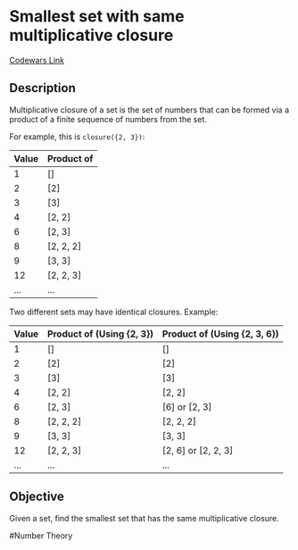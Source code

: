 # Smallest set with same multiplicative closure

[Codewars Link](https://www.codewars.com/kata/688ca85ac324d44dddf012cc/python)

## Description

Multiplicative closure of a set is the set of numbers that can be formed via a product of a finite sequence of numbers from the set.

For example, this is `closure({2, 3})`:

| Value | Product of    |
|-------|---------------|
| 1     | []            |
| 2     | [2]           |
| 3     | [3]           |
| 4     | [2, 2]        |
| 6     | [2, 3]        |
| 8     | [2, 2, 2]     |
| 9     | [3, 3]        |
| 12    | [2, 2, 3]     |
| ...   | ...           |

Two different sets may have identical closures. Example:

| Value | Product of (Using {2, 3}) | Product of (Using {2, 3, 6}) |
|-------|---------------------------|------------------------------|
| 1     | []                        | []                           |
| 2     | [2]                       | [2]                          |
| 3     | [3]                       | [3]                          |
| 4     | [2, 2]                    | [2, 2]                       |
| 6     | [2, 3]                    | [6] or [2, 3]                |
| 8     | [2, 2, 2]                 | [2, 2, 2]                    |
| 9     | [3, 3]                    | [3, 3]                       |
| 12    | [2, 2, 3]                 | [2, 6] or [2, 2, 3]          |
| ...   | ...                       | ...                          |

## Objective

Given a set, find the smallest set that has the same multiplicative closure.

#Number Theory